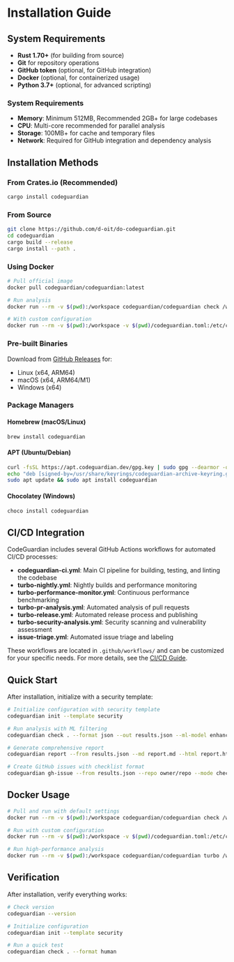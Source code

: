 # Installation Guide

## System Requirements

- **Rust 1.70+** (for building from source)
- **Git** for repository operations
- **GitHub token** (optional, for GitHub integration)
- **Docker** (optional, for containerized usage)
- **Python 3.7+** (optional, for advanced scripting)

### System Requirements
- **Memory**: Minimum 512MB, Recommended 2GB+ for large codebases
- **CPU**: Multi-core recommended for parallel analysis
- **Storage**: 100MB+ for cache and temporary files
- **Network**: Required for GitHub integration and dependency analysis

## Installation Methods

### From Crates.io (Recommended)

```bash
cargo install codeguardian
```

### From Source

```bash
git clone https://github.com/d-oit/do-codeguardian.git
cd codeguardian
cargo build --release
cargo install --path .
```

### Using Docker

```bash
# Pull official image
docker pull codeguardian/codeguardian:latest

# Run analysis
docker run --rm -v $(pwd):/workspace codeguardian/codeguardian check /workspace

# With custom configuration
docker run --rm -v $(pwd):/workspace -v $(pwd)/codeguardian.toml:/etc/codeguardian.toml codeguardian/codeguardian check /workspace
```

### Pre-built Binaries

Download from [GitHub Releases](https://github.com/d-oit/do-codeguardian/releases) for:
- Linux (x64, ARM64)
- macOS (x64, ARM64/M1)
- Windows (x64)

### Package Managers

#### Homebrew (macOS/Linux)
```bash
brew install codeguardian
```

#### APT (Ubuntu/Debian)
```bash
curl -fsSL https://apt.codeguardian.dev/gpg.key | sudo gpg --dearmor -o /usr/share/keyrings/codeguardian-archive-keyring.gpg
echo "deb [signed-by=/usr/share/keyrings/codeguardian-archive-keyring.gpg] https://apt.codeguardian.dev stable main" | sudo tee /etc/apt/sources.list.d/codeguardian.list
sudo apt update && sudo apt install codeguardian
```

#### Chocolatey (Windows)
```bash
choco install codeguardian
```

## CI/CD Integration

CodeGuardian includes several GitHub Actions workflows for automated CI/CD processes:

- **codeguardian-ci.yml**: Main CI pipeline for building, testing, and linting the codebase
- **turbo-nightly.yml**: Nightly builds and performance monitoring
- **turbo-performance-monitor.yml**: Continuous performance benchmarking
- **turbo-pr-analysis.yml**: Automated analysis of pull requests
- **turbo-release.yml**: Automated release process and publishing
- **turbo-security-analysis.yml**: Security scanning and vulnerability assessment
- **issue-triage.yml**: Automated issue triage and labeling

These workflows are located in `.github/workflows/` and can be customized for your specific needs. For more details, see the [CI/CD Guide](TURBO_CI_GUIDE.md).

## Quick Start

After installation, initialize with a security template:

```bash
# Initialize configuration with security template
codeguardian init --template security

# Run analysis with ML filtering
codeguardian check . --format json --out results.json --ml-model enhanced-model.fann

# Generate comprehensive report
codeguardian report --from results.json --md report.md --html report.html

# Create GitHub issues with checklist format
codeguardian gh-issue --from results.json --repo owner/repo --mode checklist
```

## Docker Usage

```bash
# Pull and run with default settings
docker run --rm -v $(pwd):/workspace codeguardian/codeguardian check /workspace

# Run with custom configuration
docker run --rm -v $(pwd):/workspace -v $(pwd)/codeguardian.toml:/etc/codeguardian.toml codeguardian/codeguardian check /workspace

# Run high-performance analysis
docker run --rm -v $(pwd):/workspace codeguardian/codeguardian turbo /workspace --max-parallel 8 --memory-limit 2048
```

## Verification

After installation, verify everything works:

```bash
# Check version
codeguardian --version

# Initialize configuration
codeguardian init --template security

# Run a quick test
codeguardian check . --format human
```